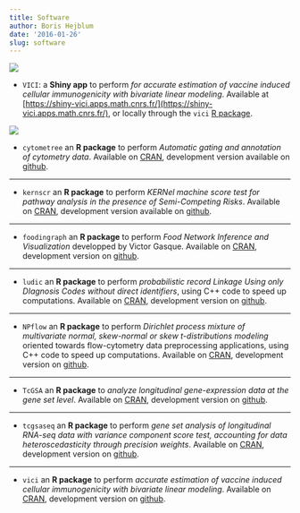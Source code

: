```yaml
---
title: Software
author: Boris Hejblum
date: '2016-01-26'
slug: software
---
```


![](/files/shinyhex_small.png) 

  * `VICI`: a **Shiny app** to perform *for accurate estimation of vaccine induced cellular immunogenicity with bivariate linear modeling*. Available at [https://shiny-vici.apps.math.cnrs.fr/](https://shiny-vici.apps.math.cnrs.fr/), or locally through the `vici` [R package](https://CRAN.R-project.org/package=vici).


![](/files/Rlogo.png) 

  * `cytometree` an **R package** to perform *Automatic gating and annotation of cytometry data*. Available on [CRAN](https://CRAN.R-project.org/package=cytometree), development version available on [github](https://github.com/sistm/cytometree).

* * *

  * `kernscr` an **R package** to perform *KERNel machine score test for pathway analysis in the presence of Semi-Competing Risks*. Available on [CRAN](https://CRAN.R-project.org/package=kernscr), development version available on [github](https://github.com/borishejblum/kernscr).

* * *

  * `foodingraph` an **R package** to perform *Food Network Inference and Visualization* developped by Victor Gasque. Available on [CRAN](https://CRAN.R-project.org/package=foodingraph), development version on [github](https://github.com/victorgasque/foodingraph).

* * *

  * `ludic` an **R package** to perform *probabilistic record Linkage Using only DIagnosis Codes without direct identifiers*, using C++ code to speed up computations. Available on [CRAN](https://CRAN.R-project.org/package=ludic), development version on [github](https://github.com/borishejblum/ludic).

* * *

  * `NPflow` an **R package** to perform *Dirichlet process mixture of multivariate normal, skew-normal or skew $t$-distributions modeling* oriented towards flow-cytometry data preprocessing applications, using C++ code to speed up computations. Available on [CRAN](https://CRAN.R-project.org/package=NPflow), development version on [github](https://github.com/borishejblum/NPflow).

* * *

  * `TcGSA` an **R package** to *analyze longitudinal gene-expression data at the gene set level*. Available on [CRAN](https://CRAN.R-project.org/package=TcGSA), development version on [github](https://github.com/borishejblum/TcGSA).

* * *

  * `tcgsaseq` an **R package** to perform *gene set analysis of longitudinal RNA-seq data with variance component score test, accounting for data heteroscedasticity through precision weights*. Available on [CRAN](https://CRAN.R-project.org/package=tcgsaseq), development version on [github](https://github.com/denisagniel/tcgsaseq).
  
* * *

  * `vici` an **R package** to perform *accurate estimation of vaccine induced cellular immunogenicity with bivariate linear modeling*. Available on [CRAN](https://CRAN.R-project.org/package=vici), development version on [github](https://github.com/borishejblum/vici).


